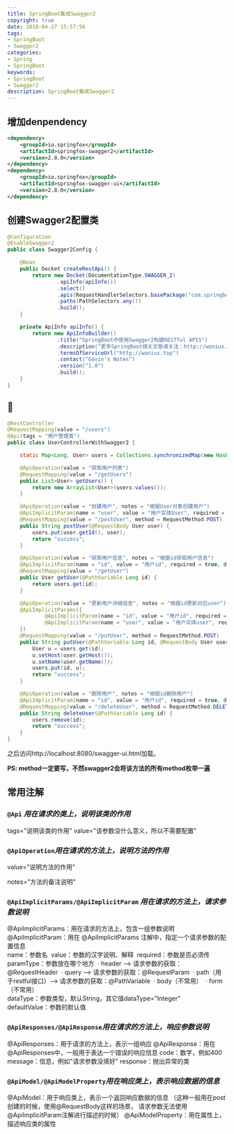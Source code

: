 ```yaml
---
title: SpringBoot集成Swagger2
copyright: true
date: 2018-04-27 15:57:56
tags:
- SpringBoot
- Swagger2
categories: 
- Spring
- SpringBoot
keywords: 
- SpringBoot
- Swagger2
description: SpringBoot集成Swagger2
---
```


## 增加denpendency

```xml
<dependency>
    <groupId>io.springfox</groupId>
    <artifactId>springfox-swagger2</artifactId>
    <version>2.8.0</version>
</dependency>
<dependency>
    <groupId>io.springfox</groupId>
    <artifactId>springfox-swagger-ui</artifactId>
    <version>2.8.0</version>
</dependency>
```

## 创建Swagger2配置类

```java
@Configuration
@EnableSwagger2
public class Swagger2Config {

    @Bean
    public Docket createRestApi() {
        return new Docket(DocumentationType.SWAGGER_2)
                .apiInfo(apiInfo())
                .select()
                .apis(RequestHandlerSelectors.basePackage("com.springboot.controller"))
                .paths(PathSelectors.any())
                .build();
    }

    private ApiInfo apiInfo() {
        return new ApiInfoBuilder()
                .title("SpringBoot中使用Swagger2构建RESTful APIS")
                .description("更多SpringBoot相关文章请关注：http://wonius.top")
                .termsOfServiceUrl("http://wonius.top")
                .contact("Gavin's Notes")
                .version("1.0")
                .build();
    }
}
```

## 🌰

```java
@RestController
@RequestMapping(value = "/users")
@Api(tags = "用户管理类")
public class UserControllerWithSwagger2 {

    static Map<Long, User> users = Collections.synchronizedMap(new HashMap<Long, User>());

    @ApiOperation(value = "获取用户列表")
    @RequestMapping(value = "/getUsers")
    public List<User> getUsers() {
        return new ArrayList<User>(users.values());
    }

    @ApiOperation(value = "创建用户", notes = "根据User对象创建用户")
    @ApiImplicitParam(name = "user", value = "用户实体User", required = true, dataType = "User")
    @RequestMapping(value = "/postUser", method = RequestMethod.POST)
    public String postUser(@RequestBody User user) {
        users.put(user.getId(), user);
        return "success";
    }

    @ApiOperation(value = "获取用户信息", notes = "根据id获取用户信息")
    @ApiImplicitParam(name = "id", value = "用户id", required = true, dataType = "Long")
    @RequestMapping(value = "/getUser")
    public User getUser(@PathVariable Long id) {
        return users.get(id);
    }

    @ApiOperation(value = "更新用户详细信息", notes = "根据id更新对应user")
    @ApiImplicitParams({
            @ApiImplicitParam(name = "id", value = "用户id", required = true, dataType = "Long"),
            @ApiImplicitParam(name = "user", value = "用户实体user", required = true, dataType = "User")
    })
    @RequestMapping(value = "/putUser", method = RequestMethod.POST)
    public String putUser(@PathVariable Long id, @RequestBody User user) {
        User u = users.get(id);
        u.setHost(user.getHost());
        u.setName(user.getName());
        users.put(id, u);
        return "success";
    }

    @ApiOperation(value = "删除用户", notes = "根据id删除用户")
    @ApiImplicitParam(name = "id", value = "用户id", required = true, dataType = "Long")
    @RequestMapping(value = "/deleteUser", method = RequestMethod.DELETE)
    public String deleteUser(@PathVariable Long id) {
        users.remove(id);
        return "success";
    }
}
```

之后访问http://localhost:8080/swagger-ui.html加载。

**PS: method一定要写，不然swagger2会将该方法的所有method枚举一遍**

## 常用注解

### `@Api` *用在请求的类上，说明该类的作用*

tags="说明该类的作用"
value="该参数没什么意义，所以不需要配置"

### `@ApiOperation`*用在请求的方法上，说明方法的作用*

value="说明方法的作用"

notes="方法的备注说明"

### `@ApiImplicitParams/@ApiImplicitParam` *用在请求的方法上，请求参数说明*

@ApiImplicitParams：用在请求的方法上，包含一组参数说明
​    @ApiImplicitParam：用在 @ApiImplicitParams 注解中，指定一个请求参数的配置信息       
​        name：参数名
​        value：参数的汉字说明、解释
​        required：参数是否必须传
​        paramType：参数放在哪个地方
​            · header --> 请求参数的获取：@RequestHeader
​            · query --> 请求参数的获取：@RequestParam
​            · path（用于restful接口）--> 请求参数的获取：@PathVariable
​            · body（不常用）
​            · form（不常用）    
​        dataType：参数类型，默认String，其它值dataType="Integer"       
​        defaultValue：参数的默认值

### `@ApiResponses/@ApiResponse`*用在请求的方法上，响应参数说明*

@ApiResponses：用于请求的方法上，表示一组响应
​    @ApiResponse：用在@ApiResponses中，一般用于表达一个错误的响应信息
​        code：数字，例如400
​        message：信息，例如"请求参数没填好"
​        response：抛出异常的类

### `@ApiModel/@ApiModelProperty`*用在响应类上，表示响应数据的信息*

@ApiModel：用于响应类上，表示一个返回响应数据的信息
​            （这种一般用在post创建的时候，使用@RequestBody这样的场景，
​            请求参数无法使用@ApiImplicitParam注解进行描述的时候）
​    @ApiModelProperty：用在属性上，描述响应类的属性